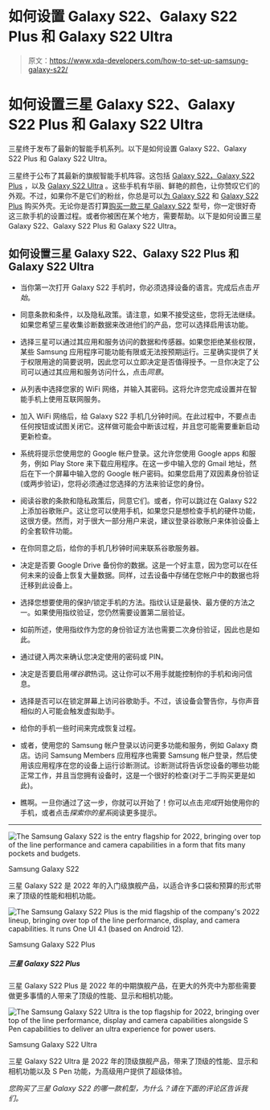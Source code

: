 # 如何设置 Galaxy S22、Galaxy S22 Plus 和 Galaxy S22 Ultra

> 原文：<https://www.xda-developers.com/how-to-set-up-samsung-galaxy-s22/>

# 如何设置三星 Galaxy S22、Galaxy S22 Plus 和 Galaxy S22 Ultra

三星终于发布了最新的智能手机系列。以下是如何设置 Galaxy S22、Galaxy S22 Plus 和 Galaxy S22 Ultra。

三星终于公布了其最新的旗舰智能手机阵容。这包括 [Galaxy S22，Galaxy S22 Plus](https://www.xda-developers.com/samsung-galaxy-s22-hands-on/) ，以及 [Galaxy S22 Ultra](https://www.xda-developers.com/samsung-galaxy-s22-ultra-hands-on/) 。这些手机有华丽、鲜艳的颜色，让你赞叹它们的外观。不过，如果你不是它们的粉丝，你总是可以[为 Galaxy S22](https://www.xda-developers.com/best-samsung-galaxy-s22-cases/) 和 [Galaxy S22 Plus](https://www.xda-developers.com/best-samsung-galaxy-s22-plus-cases/) 购买外壳。无论你是否打算[购买一款三星 Galaxy S22](https://www.xda-developers.com/best-samsung-galaxy-s22-deals/) 型号，你一定很好奇这三款手机的设置过程。或者你被困在某个地方，需要帮助。以下是如何设置三星 Galaxy S22、Galaxy S22 Plus 和 Galaxy S22 Ultra。

## 如何设置三星 Galaxy S22、Galaxy S22 Plus 和 Galaxy S22 Ultra

*   当你第一次打开 Galaxy S22 手机时，你必须选择设备的语言。完成后点击*开始*。

*   同意条款和条件，以及隐私政策。请注意，如果不接受这些，您将无法继续。如果您希望三星收集诊断数据来改进他们的产品，您可以选择启用该功能。

*   选择三星可以通过其应用和服务访问的数据和传感器。如果您拒绝某些权限，某些 Samsung 应用程序可能功能有限或无法按预期运行。三星确实提供了关于权限用途的简要说明，因此您可以立即决定是否值得授予。一旦你决定了公司可以通过其应用和服务访问什么，点击*同意*。

*   从列表中选择您家的 WiFi 网络，并输入其密码。这将允许您完成设置并在智能手机上使用互联网服务。

*   加入 WiFi 网络后，给 Galaxy S22 手机几分钟时间。在此过程中，不要点击任何按钮或试图关闭它。这样做可能会中断该过程，并且您可能需要重新启动更新检查。

*   系统将提示您使用您的 Google 帐户登录。这允许您使用 Google apps 和服务，例如 Play Store 来下载应用程序。在这一步中输入您的 Gmail 地址，然后在下一个屏幕中输入您的 Google 帐户密码。如果您启用了双因素身份验证(或两步验证)，您将必须通过您选择的方法来验证您的身份。

*   阅读谷歌的条款和隐私政策后，同意它们。或者，你可以跳过在 Galaxy S22 上添加谷歌账户。这让您可以使用手机，如果您只是想检查手机的硬件功能，这很方便。然而，对于很大一部分用户来说，建议登录谷歌账户来体验设备上的全套软件功能。

*   在你同意之后，给你的手机几秒钟时间来联系谷歌服务器。

*   决定是否要 Google Drive 备份你的数据。这是一个好主意，因为您可以在任何未来的设备上恢复大量数据。同样，过去设备中存储在您帐户中的数据也将迁移到此设备上。

*   选择您想要使用的保护/锁定手机的方法。指纹认证是最快、最方便的方法之一。如果使用指纹验证，您仍然需要设置第二层验证。

*   如前所述，使用指纹作为您的身份验证方法也需要二次身份验证，因此也是如此。

*   通过键入两次来确认您决定使用的密码或 PIN。

*   决定是否要启用*嘿谷歌*热词。这让你可以不用手就能控制你的手机和询问信息。

*   选择是否可以在锁定屏幕上访问谷歌助手。不过，该设备会警告你，与你声音相似的人可能会触发虚拟助手。

*   给你的手机一些时间来完成恢复过程。

*   或者，使用您的 Samsung 帐户登录以访问更多功能和服务，例如 Galaxy 商店。访问 Samsung Members 应用程序也需要 Samsung 帐户登录，然后使用该应用程序在您的设备上运行诊断测试。诊断测试将告诉您设备的哪些功能正常工作，并且当您拥有设备时，这是一个很好的检查(对于二手购买更是如此)。

*   瞧啊。一旦你通过了这一步，你就可以开始了！你可以点击*完成*开始使用你的手机，或者点击*探索你的星系*阅读更多提示。

* * *

 <picture>![The Samsung Galaxy S22 is the entry flagship for 2022, bringing over top of the line performance and camera capabilities in a form that fits many pockets and budgets.](img/47038c6cd51aa946444dc5d6a7e81aa3.png)</picture> 

Samsung Galaxy S22

三星 Galaxy S22 是 2022 年的入门级旗舰产品，以适合许多口袋和预算的形式带来了顶级的性能和相机功能。

 <picture>![The Samsung Galaxy S22 Plus is the mid flagship of the company's 2022 lineup, bringing over top of the line performance, display, and camera capabilities. It runs One UI 4.1 (based on Android 12).](img/3659da736120e268168547df64b37aba.png)</picture> 

Samsung Galaxy S22 Plus

##### 三星 Galaxy S22 Plus

三星 Galaxy S22 Plus 是 2022 年的中期旗舰产品，在更大的外壳中为那些需要做更多事情的人带来了顶级的性能、显示和相机功能。

 <picture>![The Samsung Galaxy S22 Ultra is the top flagship for 2022, bringing over top of the line performance, display and camera capabilities alongside S Pen capabilities to deliver an ultra experience for power users.](img/9ece91033072839f67848f4df356ce53.png)</picture> 

Samsung Galaxy S22 Ultra

三星 Galaxy S22 Ultra 是 2022 年的顶级旗舰产品，带来了顶级的性能、显示和相机功能以及 S Pen 功能，为高级用户提供了超级体验。

*您购买了三星 Galaxy S22 的哪一款机型，为什么？请在下面的评论区告诉我们。*
